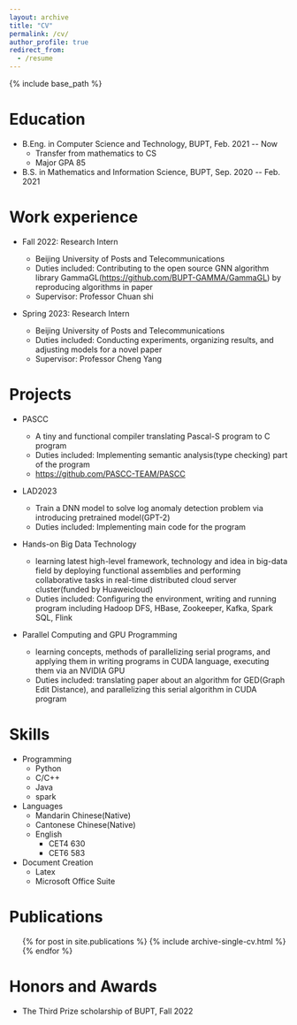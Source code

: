```yaml
---
layout: archive
title: "CV"
permalink: /cv/
author_profile: true
redirect_from:
  - /resume
---
```


{% include base_path %}

Education
======
* B.Eng. in Computer Science and Technology, BUPT, Feb. 2021 -- Now
  * Transfer from mathematics to CS
  * Major GPA 85
* B.S. in Mathematics and Information Science, BUPT, Sep. 2020 -- Feb. 2021

Work experience
======
* Fall 2022: Research Intern
  * Beijing University of Posts and Telecommunications
  * Duties included: Contributing to the open source GNN algorithm library GammaGL(https://github.com/BUPT-GAMMA/GammaGL) by reproducing algorithms in paper 
  * Supervisor: Professor Chuan shi

* Spring 2023: Research Intern
  * Beijing University of Posts and Telecommunications
  * Duties included: Conducting experiments, organizing results, and adjusting models for a novel paper
  * Supervisor: Professor Cheng Yang
  
Projects
======
* PASCC
  * A tiny and functional compiler translating Pascal-S program to C program
  * Duties included: Implementing semantic analysis(type checking) part of the program
  * https://github.com/PASCC-TEAM/PASCC

* LAD2023
  * Train a DNN model to solve log anomaly detection problem via introducing pretrained model(GPT-2)
  * Duties included: Implementing main code for the program

* Hands-on Big Data Technology 
  * learning latest high-level framework, technology and idea in big-data field by deploying functional assemblies and performing collaborative tasks in real-time distributed cloud server cluster(funded by Huaweicloud)
  * Duties included: Configuring the environment, writing and running program including Hadoop DFS, HBase, Zookeeper, Kafka, Spark SQL, Flink

* Parallel Computing and GPU Programming 
  * learning concepts, methods of parallelizing serial programs, and applying them in writing programs in CUDA language, executing them via an NVIDIA GPU
  * Duties included: translating paper about an algorithm for GED(Graph Edit Distance), and parallelizing this serial algorithm in CUDA program

Skills
======
* Programming 
  * Python 
  * C/C++ 
  * Java
  * spark
* Languages
  * Mandarin Chinese(Native) 
  * Cantonese Chinese(Native) 
  * English  
    * CET4 630 
    * CET6 583
* Document Creation 
  * Latex 
  * Microsoft Office Suite 

Publications
======
  <ul>{% for post in site.publications %}
    {% include archive-single-cv.html %}
  {% endfor %}</ul>
  
  
Honors and Awards
======
* The Third Prize scholarship of BUPT, Fall 2022
